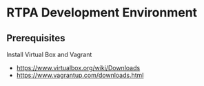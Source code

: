 # RTPA Development Environment

## Prerequisites
Install Virtual Box and Vagrant 
- https://www.virtualbox.org/wiki/Downloads
- https://www.vagrantup.com/downloads.html

